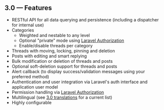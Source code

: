 ## 3.0 — Features

 * RESTful API for all data querying and persistence (including a dispatcher for internal use)
 * Categories
    * Weighted and nestable to any level
    * Optional "private" mode using [Laravel Authorization](http://laravel.com/docs/5.1/authorization)
    * Enable/disable threads per category
 * Threads with moving, locking, pinning and deletion
 * Posts with editing and smart replying
 * Bulk modification or deletion of threads and posts
 * Optional soft-deletion support for threads and posts
 * Alert callback (to display success/validation messages using your preferred method)
 * Authentication and user integration via Laravel's auth interface and application user model
 * Permission handling via [Laravel Authorization](http://laravel.com/docs/5.1/authorization)
 * Multilingual (see [3.0 translations](https://github.com/Riari/laravel-forum/tree/3.0/translations) for a current list)
 * Highly configurable
